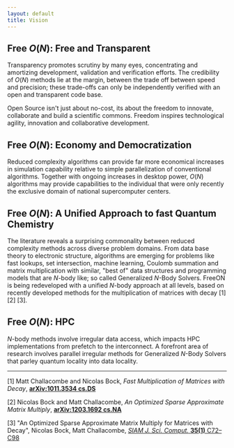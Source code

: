 ```yaml
---
layout: default
title: Vision
---
```


Free *O*(*N*): Free and Transparent
-----------------------------------

Transparency promotes scrutiny by many eyes, concentrating and amortizing development, validation and verification efforts. The credibility of *O*(*N*) methods lie at the margin, between the trade off between speed and precision; these trade-offs can only be independently verified with an open and transparent code base.

Open Source isn't just about no-cost, its about the freedom to innovate, collaborate and build a scientific commons. Freedom inspires technological agility, innovation and collaborative development.

Free *O*(*N*): Economy and Democratization
------------------------------------------

Reduced complexity algorithms can provide far more economical increases in simulation capability relative to simple parallelization of conventional algorithms. Together with ongoing increases in desktop power, *O*(*N*) algorithms may provide capabilities to the individual that were only recently the exclusive domain of national supercomputer centers.

Free *O*(*N*): A Unified Approach to fast Quantum Chemistry
-----------------------------------------------------------

The literature reveals a surprising commonality between reduced complexity methods across diverse problem domains. From data base theory to electronic structure, algorithms are emerging for problems like fast lookups, set intersection, machine learning, Coulomb summation and matrix multiplication with similar, "best of" data structures and programming models that are *N*-body like; so called Generalized *N*-Body Solvers. FreeON is being redeveloped with a unified *N*-body approach at all levels, based on recently developed methods for the multiplication of matrices with decay [1] [2] [3].

Free *O*(*N*): HPC
------------------

*N*-body methods involve irregular data access, which impacts HPC implementations from prefetch to the interconnect. A forefront area of research involves parallel irregular methods for Generalized *N*-Body Solvers that parley quantum locality into data locality.

* * * * *

<references/>

[1] Matt Challacombe and Nicolas Bock, <em>Fast Multiplication of Matrices with Decay</em>, [**arXiv:1011.3534 cs.DS**](http://arxiv.org/abs/1011.3534)

[2] Nicolas Bock and Matt Challacombe, <em>An Optimized Sparse Approximate Matrix Multiply</em>, [**arXiv:1203.1692 cs.NA**](http://arxiv.org/abs/1203.1692)

[3] "An Optimized Sparse Approximate Matrix Multiply for Matrices with Decay", Nicolas Bock, Matt Challacombe, [*SIAM J. Sci. Comput.* **35(1)** C72–C98](http://dx.doi.org/10.1137/120870761)
